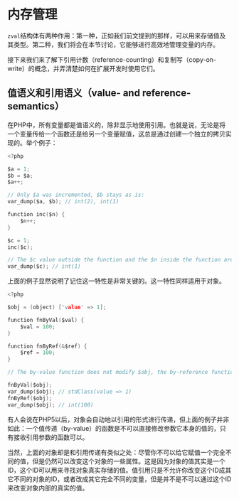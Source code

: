 # 内存管理
`zval`结构体有两种作用：第一种，正如我们前文提到的那样，可以用来存储值及其类型。第二种，我们将会在本节讨论，它能够进行高效地管理变量的内存。

接下来我们来了解下引用计数（reference-counting）和复制写（copy-on-write）的概念，并弄清楚如何在扩展开发时使用它们。

## 值语义和引用语义（value- and reference-semantics）
在PHP中，所有变量都是值语义的，除非显示地使用引用。也就是说，无论是将一个变量传给一个函数还是给另一个变量赋值，这总是通过创建一个独立的拷贝实现的。举个例子：

```c
<?php

$a = 1;
$b = $a;
$a++;

// Only $a was incremented, $b stays as is:
var_dump($a, $b); // int(2), int(1)

function inc($n) {
    $n++;
}

$c = 1;
inc($c);

// The $c value outside the function and the $n inside the function are distinct
var_dump($c); // int(1)
```

上面的例子显然说明了记住这一特性是非常关键的。这一特性同样适用于对象。

```c
<?php

$obj = (object) ['value' => 1];

function fnByVal($val) {
    $val = 100;
}

function fnByRef(&$ref) {
    $ref = 100;
}

// The by-value function does not modify $obj, the by-reference function does:

fnByVal($obj);
var_dump($obj); // stdClass(value => 1)
fnByRef($obj);
var_dump($obj); // int(100)
```

有人会说在PHP5以后，对象会自动地以引用的形式进行传递，但上面的例子并非如此：一个值传递（by-value）的函数是不可以直接修改参数它本身的值的，只有接收引用参数的函数可以。

当然，上面的对象却是和引用传递有类似之处：尽管你不可以给它赋值一个完全不同的值，但是仍然可以改变这个对象的一些属性。这是因为对象的值其实是一个ID，这个ID可以用来寻找对象真实存储的值。值引用只是不允许你改变这个ID成其它不同的对象的ID，或者改成其它完全不同的变量，但是并不是不可以通过这个ID来改变对象内部的真实的值。


